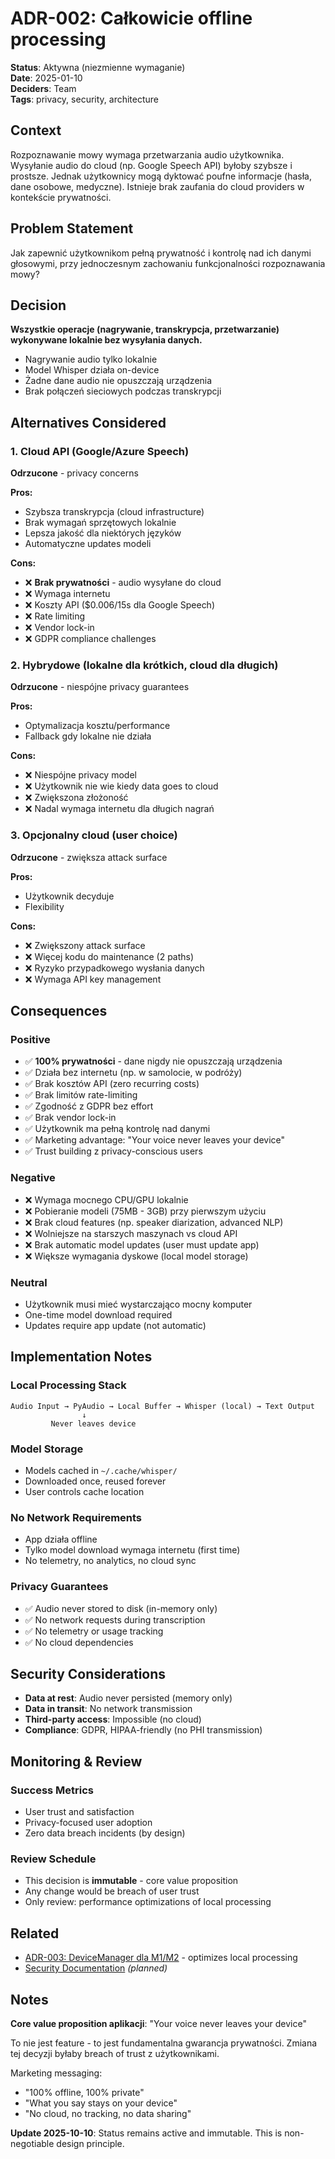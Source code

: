 # ADR-002: Całkowicie offline processing

**Status**: Aktywna (niezmienne wymaganie)  
**Date**: 2025-01-10  
**Deciders**: Team  
**Tags**: privacy, security, architecture

## Context

Rozpoznawanie mowy wymaga przetwarzania audio użytkownika. Wysyłanie audio do cloud (np. Google Speech API) byłoby szybsze i prostsze. Jednak użytkownicy mogą dyktować poufne informacje (hasła, dane osobowe, medyczne). Istnieje brak zaufania do cloud providers w kontekście prywatności.

## Problem Statement

Jak zapewnić użytkownikom pełną prywatność i kontrolę nad ich danymi głosowymi, przy jednoczesnym zachowaniu funkcjonalności rozpoznawania mowy?

## Decision

**Wszystkie operacje (nagrywanie, transkrypcja, przetwarzanie) wykonywane lokalnie bez wysyłania danych.**

- Nagrywanie audio tylko lokalnie
- Model Whisper działa on-device
- Żadne dane audio nie opuszczają urządzenia
- Brak połączeń sieciowych podczas transkrypcji

## Alternatives Considered

### 1. Cloud API (Google/Azure Speech)
**Odrzucone** - privacy concerns

**Pros:**
- Szybsza transkrypcja (cloud infrastructure)
- Brak wymagań sprzętowych lokalnie
- Lepsza jakość dla niektórych języków
- Automatyczne updates modeli

**Cons:**
- ❌ **Brak prywatności** - audio wysyłane do cloud
- ❌ Wymaga internetu
- ❌ Koszty API ($0.006/15s dla Google Speech)
- ❌ Rate limiting
- ❌ Vendor lock-in
- ❌ GDPR compliance challenges

### 2. Hybrydowe (lokalne dla krótkich, cloud dla długich)
**Odrzucone** - niespójne privacy guarantees

**Pros:**
- Optymalizacja kosztu/performance
- Fallback gdy lokalne nie działa

**Cons:**
- ❌ Niespójne privacy model
- ❌ Użytkownik nie wie kiedy data goes to cloud
- ❌ Zwiększona złożoność
- ❌ Nadal wymaga internetu dla długich nagrań

### 3. Opcjonalny cloud (user choice)
**Odrzucone** - zwiększa attack surface

**Pros:**
- Użytkownik decyduje
- Flexibility

**Cons:**
- ❌ Zwiększony attack surface
- ❌ Więcej kodu do maintenance (2 paths)
- ❌ Ryzyko przypadkowego wysłania danych
- ❌ Wymaga API key management

## Consequences

### Positive

- ✅ **100% prywatności** - dane nigdy nie opuszczają urządzenia
- ✅ Działa bez internetu (np. w samolocie, w podróży)
- ✅ Brak kosztów API (zero recurring costs)
- ✅ Brak limitów rate-limiting
- ✅ Zgodność z GDPR bez effort
- ✅ Brak vendor lock-in
- ✅ Użytkownik ma pełną kontrolę nad danymi
- ✅ Marketing advantage: "Your voice never leaves your device"
- ✅ Trust building z privacy-conscious users

### Negative

- ❌ Wymaga mocnego CPU/GPU lokalnie
- ❌ Pobieranie modeli (75MB - 3GB) przy pierwszym użyciu
- ❌ Brak cloud features (np. speaker diarization, advanced NLP)
- ❌ Wolniejsze na starszych maszynach vs cloud API
- ❌ Brak automatic model updates (user must update app)
- ❌ Większe wymagania dyskowe (local model storage)

### Neutral

- Użytkownik musi mieć wystarczająco mocny komputer
- One-time model download required
- Updates require app update (not automatic)

## Implementation Notes

### Local Processing Stack
```
Audio Input → PyAudio → Local Buffer → Whisper (local) → Text Output
                ↓
         Never leaves device
```

### Model Storage
- Models cached in `~/.cache/whisper/`
- Downloaded once, reused forever
- User controls cache location

### No Network Requirements
- App działa offline
- Tylko model download wymaga internetu (first time)
- No telemetry, no analytics, no cloud sync

### Privacy Guarantees
- ✅ Audio never stored to disk (in-memory only)
- ✅ No network requests during transcription
- ✅ No telemetry or usage tracking
- ✅ No cloud dependencies

## Security Considerations

- **Data at rest**: Audio never persisted (memory only)
- **Data in transit**: No network transmission
- **Third-party access**: Impossible (no cloud)
- **Compliance**: GDPR, HIPAA-friendly (no PHI transmission)

## Monitoring & Review

### Success Metrics
- User trust and satisfaction
- Privacy-focused user adoption
- Zero data breach incidents (by design)

### Review Schedule
- This decision is **immutable** - core value proposition
- Any change would be breach of user trust
- Only review: performance optimizations of local processing

## Related

- [ADR-003: DeviceManager dla M1/M2](./ADR-003-device-manager.md) - optimizes local processing
- [Security Documentation](../SECURITY.md) *(planned)*

## Notes

**Core value proposition aplikacji**: "Your voice never leaves your device"

To nie jest feature - to jest fundamentalna gwarancja prywatności. Zmiana tej decyzji byłaby breach of trust z użytkownikami.

Marketing messaging:
- "100% offline, 100% private"
- "What you say stays on your device"
- "No cloud, no tracking, no data sharing"

**Update 2025-10-10**: Status remains active and immutable. This is non-negotiable design principle.